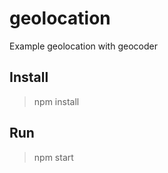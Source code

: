 geolocation
===========

Example geolocation with geocoder


## Install
> npm install

## Run
> npm start